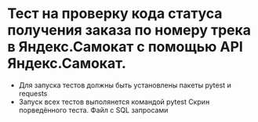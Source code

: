 # Тест на проверку кода статуса получения заказа по номеру трека в Яндекс.Самокат с помощью API Яндекс.Самокат.
- Для запуска тестов должны быть установлены пакеты pytest и requests
- Запуск всех тестов выполянется командой pytest
Скрин порведённого теста.
Файл с SQL запросами
